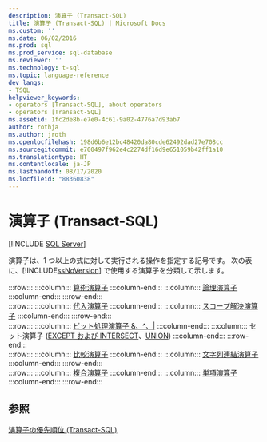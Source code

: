```yaml
---
description: 演算子 (Transact-SQL)
title: 演算子 (Transact-SQL) | Microsoft Docs
ms.custom: ''
ms.date: 06/02/2016
ms.prod: sql
ms.prod_service: sql-database
ms.reviewer: ''
ms.technology: t-sql
ms.topic: language-reference
dev_langs:
- TSQL
helpviewer_keywords:
- operators [Transact-SQL], about operators
- operators [Transact-SQL]
ms.assetid: 1fc2de8b-e7e0-4c61-9a02-4776a7d93ab7
author: rothja
ms.author: jroth
ms.openlocfilehash: 198d6b6e12bc48420da80cde62492dad27e708cc
ms.sourcegitcommit: e700497f962e4c2274df16d9e651059b42ff1a10
ms.translationtype: HT
ms.contentlocale: ja-JP
ms.lasthandoff: 08/17/2020
ms.locfileid: "88360838"
---
```

# <a name="operators-transact-sql"></a>演算子 (Transact-SQL)
[!INCLUDE [SQL Server](../../includes/applies-to-version/sqlserver.md)]

  演算子は、1 つ以上の式に対して実行される操作を指定する記号です。 次の表に、[!INCLUDE[ssNoVersion](../../includes/ssnoversion-md.md)] で使用する演算子を分類して示します。  
  
:::row:::
    :::column:::
        [算術演算子](../../t-sql/language-elements/arithmetic-operators-transact-sql.md)
    :::column-end:::
    :::column:::
        [論理演算子](../../t-sql/language-elements/logical-operators-transact-sql.md)
    :::column-end:::
:::row-end:::  
:::row:::
    :::column:::
        [代入演算子](../../t-sql/language-elements/assignment-operator-transact-sql.md)
    :::column-end:::
    :::column:::
        [スコープ解決演算子](../../t-sql/language-elements/scope-resolution-operator-transact-sql.md)
    :::column-end:::
:::row-end:::  
:::row:::
    :::column:::
        [ビット処理演算子 &、^、&#124;](../../t-sql/language-elements/bitwise-operators-transact-sql.md)
    :::column-end:::
    :::column:::
        セット演算子 ([EXCEPT および INTERSECT](../../t-sql/language-elements/set-operators-except-and-intersect-transact-sql.md)、[UNION](../../t-sql/language-elements/set-operators-union-transact-sql.md))
    :::column-end:::
:::row-end:::  
:::row:::
    :::column:::
        [比較演算子](../../t-sql/language-elements/comparison-operators-transact-sql.md)
    :::column-end:::
    :::column:::
        [文字列連結演算子](../../t-sql/language-elements/string-operators-transact-sql.md)
    :::column-end:::
:::row-end:::  
:::row:::
    :::column:::
        [複合演算子](../../t-sql/language-elements/compound-operators-transact-sql.md)
    :::column-end:::
    :::column:::
        [単項演算子](../../t-sql/language-elements/unary-operators-positive.md)
    :::column-end:::
:::row-end:::
 
## <a name="see-also"></a>参照  
 [演算子の優先順位 &#40;Transact-SQL&#41;](../../t-sql/language-elements/operator-precedence-transact-sql.md)  
  
  
